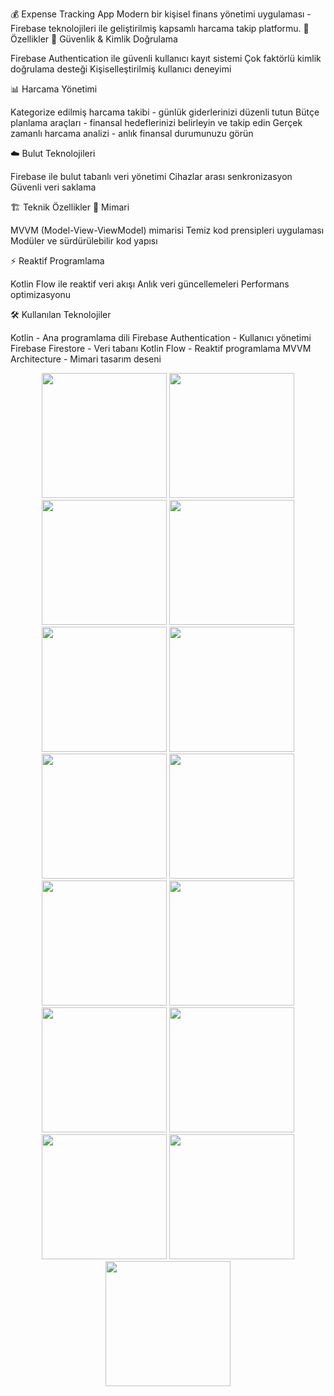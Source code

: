💰 Expense Tracking App
Modern bir kişisel finans yönetimi uygulaması - Firebase teknolojileri ile geliştirilmiş kapsamlı harcama takip platformu.
🚀 Özellikler
🔐 Güvenlik & Kimlik Doğrulama

Firebase Authentication ile güvenli kullanıcı kayıt sistemi
Çok faktörlü kimlik doğrulama desteği
Kişiselleştirilmiş kullanıcı deneyimi

📊 Harcama Yönetimi

Kategorize edilmiş harcama takibi - günlük giderlerinizi düzenli tutun
Bütçe planlama araçları - finansal hedeflerinizi belirleyin ve takip edin
Gerçek zamanlı harcama analizi - anlık finansal durumunuzu görün

☁️ Bulut Teknolojileri

Firebase ile bulut tabanlı veri yönetimi
Cihazlar arası senkronizasyon
Güvenli veri saklama

🏗️ Teknik Özellikler
🔧 Mimari

MVVM (Model-View-ViewModel) mimarisi
Temiz kod prensipleri uygulaması
Modüler ve sürdürülebilir kod yapısı

⚡ Reaktif Programlama

Kotlin Flow ile reaktif veri akışı
Anlık veri güncellemeleri
Performans optimizasyonu

🛠️ Kullanılan Teknolojiler

Kotlin - Ana programlama dili
Firebase Authentication - Kullanıcı yönetimi
Firebase Firestore - Veri tabanı
Kotlin Flow - Reaktif programlama
MVVM Architecture - Mimari tasarım deseni

<p align="center">
  <img src="https://github.com/user-attachments/assets/ba78cb89-d20f-4f9d-9d9b-d15f166a0a99" width="200" />
  <img src="https://github.com/user-attachments/assets/b792d947-7e2f-4898-aaf1-60e780d0c3cd" width="200" />
  <img src="https://github.com/user-attachments/assets/05291b09-54f6-4154-9d1c-82460a22ac7b" width="200" />
  <img src="https://github.com/user-attachments/assets/56592f8e-5f77-443e-8921-facfb04288c9" width="200" />
  <img src="https://github.com/user-attachments/assets/f0724ca4-6057-47c1-b68a-0997eb40a80d" width="200" />
  <img src="https://github.com/user-attachments/assets/da3f4425-e6b2-4b9c-9140-231926680a54" width="200" />
  <img src="https://github.com/user-attachments/assets/d50fa134-a10e-43a3-aa37-dd0a1df92d2c" width="200" />
  <img src="https://github.com/user-attachments/assets/7769e2b9-1816-4e6d-a4c2-663c2469b89a" width="200" />
  <img src="https://github.com/user-attachments/assets/240865e0-77d0-4bf3-8487-c0dfa48d3553" width="200" />
  <img src="https://github.com/user-attachments/assets/79045afd-e6ea-4e2d-b19c-5f62924b1000" width="200" />
  <img src="https://github.com/user-attachments/assets/cad22946-fec0-4e73-8752-5b227ee64bea" width="200" />
  <img src="https://github.com/user-attachments/assets/c481da9a-8501-419c-b6c3-5bb9e49ee274" width="200" />
  <img src="https://github.com/user-attachments/assets/445c2a99-d1f1-4096-94eb-d1219a734f0a" width="200" />
  <img src="https://github.com/user-attachments/assets/1aee65cb-76e8-4944-8ccb-e6da2d9007f2" width="200" />
  <img src="https://github.com/user-attachments/assets/bc4257ef-11c4-4d7a-a384-39b4c1021704" width="200" />
</p>











